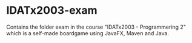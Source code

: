 # IDATx2003-exam
Contains the folder exam in the course "IDATx2003 - Programmering 2" which is a self-made boardgame using JavaFX, Maven and Java.
